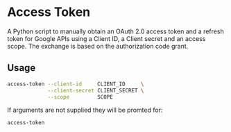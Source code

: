 # Access Token

A Python script to manually obtain an OAuth 2.0 access token and a refresh token for Google APIs using a Client ID, a Client secret and an access scope. The exchange is based on the authorization code grant.

## Usage

```sh
access-token --client-id     CLIENT_ID     \
             --client-secret CLIENT_SECRET \
             --scope         SCOPE
```
If arguments are not supplied they will be promted for:
```sh
access-token
```
